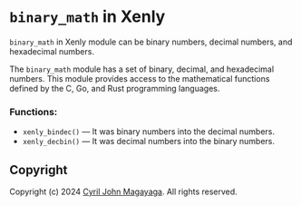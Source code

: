 # `binary_math` in Xenly

`binary_math` in Xenly module can be binary numbers, decimal numbers, and hexadecimal numbers.

The `binary_math` module has a set of binary, decimal, and hexadecimal numbers. This module provides access to the mathematical functions defined by the C, Go, and Rust programming languages.

### Functions:
* `xenly_bindec()` — It was binary numbers into the decimal numbers.
* `xenly_decbin()` — It was decimal numbers into the binary numbers.

## Copyright

Copyright (c) 2024 [Cyril John Magayaga](https://github.com/magayaga). All rights reserved.
